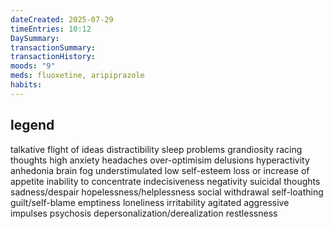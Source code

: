 ```yaml
---
dateCreated: 2025-07-29
timeEntries: 10:12
DaySummary: 
transactionSummary: 
transactionHistory: 
moods: "9"
meds: fluoxetine, aripiprazole
habits:
---
```

## legend
talkative
flight of ideas
distractibility
sleep problems
grandiosity
racing thoughts
high anxiety
headaches
over-optimisim
delusions
hyperactivity
anhedonia
brain fog
understimulated
low self-esteem
loss or increase of appetite
inability to concentrate
indecisiveness
negativity
suicidal thoughts
sadness/despair
hopelessness/helplessness
social withdrawal
self-loathing
guilt/self-blame
emptiness
loneliness
irritability
agitated
aggressive impulses
psychosis
depersonalization/derealization
restlessness